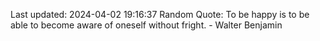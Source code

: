 Last updated: 2024-04-02 19:16:37
Random Quote: To be happy is to be able to become aware of oneself without fright. - Walter Benjamin
